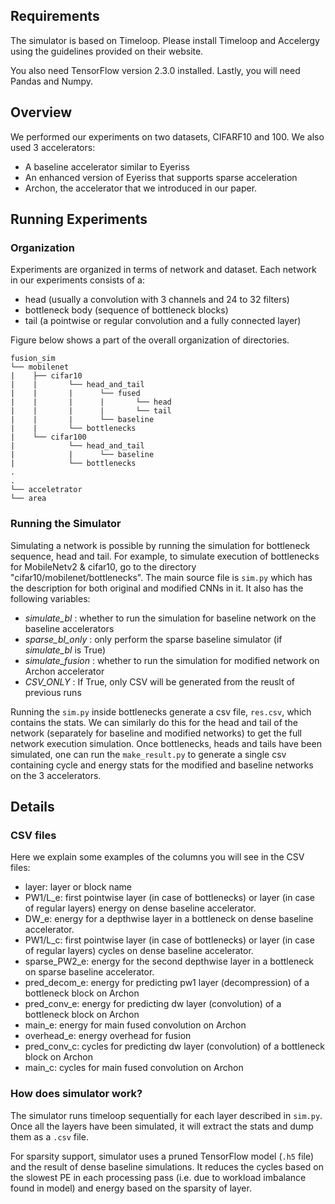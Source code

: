 ## Requirements

The simulator is based on Timeloop. Please install Timeloop and Accelergy using the guidelines provided on their website.

You also need TensorFlow version 2.3.0 installed. Lastly, you will need Pandas and Numpy.


## Overview

We performed our experiments on two datasets, CIFARF10 and 100. We also used 3 accelerators:
* A baseline accelerator similar to Eyeriss
* An enhanced version of Eyeriss that supports sparse acceleration
* Archon, the accelerator that we introduced in our paper.



## Running Experiments

### Organization

Experiments are organized in terms of network and dataset. Each network in our experiments consists of a:
* head (usually a convolution with 3 channels and 24 to 32 filters)
* bottleneck body (sequence of bottleneck blocks)
* tail (a pointwise or regular convolution and a fully connected layer)
 
Figure below shows a part of the overall organization of directories.
```
fusion_sim
└── mobilenet
|    ├── cifar10
|    |       └── head_and_tail
|    |       |      └── fused
|    |       |      |       └── head
|    |       |      |       └── tail
|    |       |      └── baseline           
|    |       └── bottlenecks
|    └── cifar100
|            └── head_and_tail
|            |      └── baseline           
|            └── bottlenecks
.          
.    
└── acceletrator
└── area
```

### Running the Simulator

Simulating a network is possible by running the simulation for bottleneck sequence, head and tail. For example, to simulate execution of bottlenecks for MobileNetv2 & cifar10, go to the directory "cifar10/mobilenet/bottlenecks". The main source file is `sim.py` which has the description for both original and modified CNNs in it. It also has the following variables:
* *simulate_bl* : whether to run the simulation for baseline network on the baseline accelerators
* *sparse_bl_only* : only perform the sparse baseline simulator (if *simulate_bl* is True)
* *simulate_fusion* : whether to run the simulation for modified network on Archon accelerator
* *CSV_ONLY* : If True, only CSV will be generated from the reuslt of previous runs

Running the `sim.py` inside bottlenecks generate a csv file, `res.csv`, which contains the stats. We can similarly do this for the head and tail  of the network (separately for baseline and modified networks) to get the full network execution simulation. Once bottlenecks, heads and tails have been simulated, one can run the `make_result.py` to generate a single csv containing cycle and energy stats for the modified and baseline networks on the 3 accelerators.


## Details
### CSV files
Here we explain some examples of the columns you will see in the CSV files:
* layer: layer or block name
* PW1/L_e: first pointwise layer (in case of bottlenecks) or layer (in case of regular layers) energy on dense baseline accelerator.
* DW_e: energy for a depthwise layer in a bottleneck on dense baseline accelerator.
* PW1/L_c: first pointwise layer (in case of bottlenecks) or layer (in case of regular layers) cycles on dense baseline accelerator.
* sparse_PW2_e: energy for the second depthwise layer in a bottleneck on sparse baseline accelerator.
* pred_decom_e: energy for predicting pw1 layer (decompression) of a bottleneck block on Archon
* pred_conv_e: energy for predicting dw layer (convolution) of a bottleneck block on Archon
* main_e: energy for main fused convolution on Archon
* overhead_e: energy overhead for fusion 
* pred_conv_c: cycles for predicting dw layer (convolution) of a bottleneck block on Archon
* main_c: cycles for main fused convolution on Archon
 

### How does simulator work?
The simulator runs timeloop sequentially for each layer described in `sim.py`. Once all the layers have been simulated, it will extract the stats and dump them as a `.csv` file.

For sparsity support, simulator uses a pruned TensorFlow model (`.h5` file) and the result of dense baseline simulations. It reduces the cycles based on the slowest PE in each processing pass (i.e. due to workload imbalance found in model) and energy based on the sparsity of layer.
